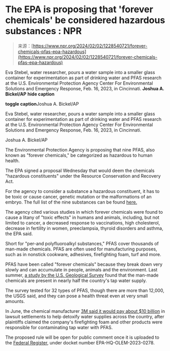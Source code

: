 <!--yml
category: 未分类
date: 2024-05-27 14:32:28
-->

# The EPA is proposing that 'forever chemicals' be considered hazardous substances : NPR

> 来源：[https://www.npr.org/2024/02/02/1228540721/forever-chemicals-pfas-epa-hazardous](https://www.npr.org/2024/02/02/1228540721/forever-chemicals-pfas-epa-hazardous)

Eva Stebel, water researcher, pours a water sample into a smaller glass container for experimentation as part of drinking water and PFAS research at the U.S. Environmental Protection Agency Center For Environmental Solutions and Emergency Response, Feb. 16, 2023, in Cincinnati. **Joshua A. Bickel/AP** ****hide caption****

****toggle caption****Joshua A. Bickel/AP

Eva Stebel, water researcher, pours a water sample into a smaller glass container for experimentation as part of drinking water and PFAS research at the U.S. Environmental Protection Agency Center For Environmental Solutions and Emergency Response, Feb. 16, 2023, in Cincinnati.

Joshua A. Bickel/AP

The Environmental Protection Agency is proposing that nine PFAS, also known as "forever chemicals," be categorized as hazardous to human health.

The EPA signed a proposal Wednesday that would deem the chemicals "hazardous constituents" under the Resource Conservation and Recovery Act.

For the agency to consider a substance a hazardous constituent, it has to be toxic or cause cancer, genetic mutation or the malformations of an embryo. The full list of the nine substances can be found [here.](https://www.epa.gov/hw/proposal-list-nine-and-polyfluoroalkyl-compounds-resource-conservation-and-recovery-act)

The agency cited various studies in which forever chemicals were found to cause a litany of "toxic effects" in humans and animals, including, but not limited to cancer, a decreased response to vaccinations, high cholesterol, decrease in fertility in women, preeclampsia, thyroid disorders and asthma, the EPA said.

Short for "per-and polyfluoroalkyl substances," PFAS cover thousands of man-made chemicals. PFAS are often used for manufacturing purposes, such as in nonstick cookware, adhesives, firefighting foam, turf and more.

PFAS have been called "forever chemicals" because they break down very slowly and can accumulate in people, animals and the environment. Last summer, [a study by the U.S. Geological Survey](https://www.npr.org/2023/07/06/1186230007/drinking-water-forever-chemicals-pfas-study) found that the man-made chemicals are present in nearly half the country's tap water supply.

The survey tested for 32 types of PFAS, though there are more than 12,000, the USGS said, and they can pose a health threat even at very small amounts.

In June, the chemical manufacturer [3M said it would pay about $10 billion](https://www.npr.org/2023/06/22/1183922303/3m-reaches-10-3-billion-settlement-over-contamination-of-water-systems) in lawsuit settlements to help detoxify water supplies across the country, after plaintiffs claimed the company's firefighting foam and other products were responsible for contaminating tap water with PFAS.

The proposed rule will be open for public comment once it is uploaded to the [Federal Register](https://www.federalregister.gov/documents/search), under docket number EPA-HQ-OLEM-2023-0278\.